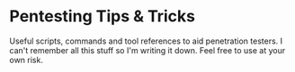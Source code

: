 # Pentesting Tips & Tricks

Useful scripts, commands and tool references to aid penetration testers.  I can't remember all this stuff so I'm writing it down.  Feel free to use at your own risk.  
